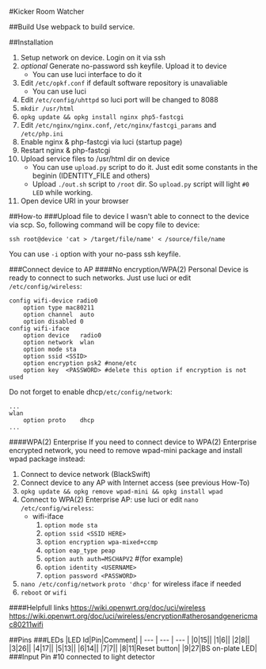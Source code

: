 #Kicker Room Watcher

##Build
Use webpack to build service.

##Installation
1. Setup network on device. Login on it via ssh
2. *optional* Generate no-password ssh keyfile. Upload it to device
	* You can use luci interface to do it
3. Edit ```/etc/opkf.conf``` if default software repository is unavaliable
	* You can use luci
4. Edit ```/etc/config/uhttpd``` so luci port will be changed to 8088
5. ```mkdir /usr/html```
6. ```opkg update && opkg install nginx php5-fastcgi```
7. Edit ```/etc/nginx/nginx.conf```, ```/etc/nginx/fastcgi_params``` and ```/etc/php.ini```
8. Enable nginx & php-fastcgi via luci (startup page)
9. Restart nginx & php-fastcgi
10. Upload service files to /usr/html dir on device
	* You can use ```upload.py``` script to do it. Just edit some constants in the beginin (IDENTITY_FILE and others)
	* Upload ```./out.sh``` script to ```/root``` dir. So ```upload.py``` script will light ```#0 LED``` while working.
11. Open device URI in your browser

##How-to
###Upload file to device
I wasn't able to connect to the device via scp. So, following command will be copy file to device:

```ssh root@device 'cat > /target/file/name' < /source/file/name```

You can use ```-i``` option with your no-pass ssh keyfile.

###Connect device to AP
####No encryption/WPA(2) Personal
Device is ready to connect to such networks. Just use luci or edit ```/etc/config/wireless```:
```
config wifi-device radio0
	option type	mac80211
	option channel	auto
	option disabled 0
config wifi-iface
	option device	radio0
	option network	wlan
	option mode	sta
	option ssid	<SSID>
	option encryption psk2 #none/etc
	option key	<PASSWORD> #delete this option if encryption is not used
```
Do not forget to enable dhcp```/etc/config/network```:

```
...
wlan
	option proto	dhcp
...
```

####WPA(2) Enterprise
If you need to connect device to WPA(2) Enterprise encrypted network, you need to remove wpad-mini package and install wpad package instead:

1. Connect to device network (BlackSwift)
2. Connect device to any AP with Internet access (see previous How-To)
3. ```opkg update && opkg remove wpad-mini && opkg install wpad```
4. Connect to WPA(2) Enterprise AP: use luci or edit ```nano /etc/config/wireless```:
	* wifi-iface
		1. ```option mode sta```
		2. ```option ssid <SSID HERE>```
		3. ```option encryption wpa-mixed+ccmp```
		4. ```option eap_type peap```
		5. ```option auth auth=MSCHAPV2``` #(for example)
		6. ```option identity <USERNAME>```
		7. ```option password <PASSWORD>```
3. ```nano /etc/config/network``` ```proto 'dhcp'``` for wireless iface if needed
4. ```reboot``` or ```wifi```

####Helpfull links
https://wiki.openwrt.org/doc/uci/wireless
https://wiki.openwrt.org/doc/uci/wireless/encryption#atherosandgenericmac80211wifi

##Pins
###LEDs
|LED Id|Pin|Comment|
| --- | --- | --- |
|0|15||
|1|6||
|2|8||
|3|26||
|4|17||
|5|13||
|6|14||
|7|7||
|8|11|Reset button|
|9|27|BS on-plate LED|
###Input
Pin #10 connected to light detector
